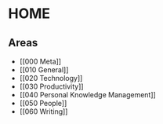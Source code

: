 # HOME

## Areas

- [[000 Meta]]
- [[010 General]]
- [[020 Technology]]
- [[030 Productivity]]
- [[040 Personal Knowledge Management]]
- [[050 People]]
- [[060 Writing]]

